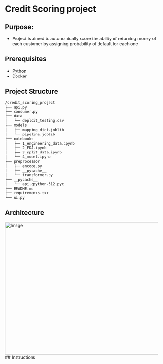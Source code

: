 # Credit Scoring project
## Purpose: 
 * Project is aimed to autonomically score the ability of returning money of each customer by assigning probability of default for each one
## Prerequisites
  * Python 
  * Docker
## Project Structure
```bash
/credit_scoring_project
├── api.py
├── consumer.py
├── data
│   └── deploit_testing.csv
├── models
│   ├── mapping_dict.joblib
│   └── pipeline.joblib
├── notebooks
│   ├── 1_engineering_data.ipynb
│   ├── 2_EDA.ipynb
│   ├── 3_split_data.ipynb
│   └── 4_model.ipynb
├── preprocessor
│   ├── encode.py
│   ├── __pycache__
│   └── transformer.py
├── __pycache__
│   └── api.cpython-312.pyc
├── README.md
├── requirements.txt
└── ui.py
```

## Architecture
 <img width="862" height="435" alt="Image" src="https://github.com/user-attachments/assets/449910b4-5a60-4093-943f-cde03a0719fc" />
## Instructions
